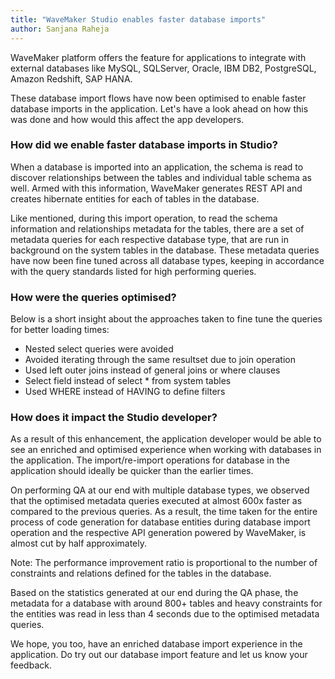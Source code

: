 ```yaml
---
title: "WaveMaker Studio enables faster database imports"
author: Sanjana Raheja
---
```


WaveMaker platform offers the feature for applications to integrate with external databases like MySQL, SQLServer, Oracle, IBM DB2, PostgreSQL, Amazon Redshift, SAP HANA.
 
These database import flows have now been optimised to enable faster database imports in the application. Let's have a look ahead on how this was done and how would this affect the app developers.

<!-- truncate -->


### How did we enable faster database imports in Studio?

When a database is imported into an application, the schema is read to discover relationships between the tables and individual table schema as well. Armed with this information, WaveMaker generates REST API and creates hibernate entities for each of tables in the database.

Like mentioned, during this import operation, to read the schema information and relationships metadata for the tables, there are a set of metadata queries for each respective database type, that are run in background on the system tables in the database. 
These metadata queries have now been fine tuned across all database types, keeping in accordance with the query standards listed for high performing queries.

### How were the queries optimised?

Below is a short insight about the approaches taken to fine tune the queries for better loading times:
* Nested select queries were avoided
* Avoided iterating through the same resultset due to join operation
* Used left outer joins instead of general joins or where clauses
* Select field instead of select * from system tables
* Used WHERE instead of HAVING to define filters


### How does it impact the Studio developer?

As a result of this enhancement, the application developer would be able to see an enriched and optimised experience when working with databases in the application. 
The import/re-import operations for database in the application should ideally be quicker than the earlier times.

On performing QA at our end with multiple database types, we observed that the optimised metadata queries executed at almost 600x faster as compared to the previous queries. 
As a result, the time taken for the entire process of code generation for database entities during database import operation and the respective API generation powered by WaveMaker, is almost cut by half approximately.

Note: The performance improvement ratio is proportional to the number of constraints and relations defined for the tables in the database. 

Based on the statistics generated at our end during the QA phase, the metadata for a database with around 800+ tables and heavy constraints for the entities was read in less than 4 seconds due to the optimised metadata queries. 

We hope, you too, have an enriched database import experience in the application. Do try out our database import feature and let us know your feedback. 
